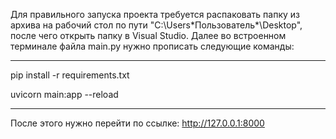 Для правильного запуска проекта требуется распаковать папку 
из архива на рабочий стол по пути "C:\Users\*Пользователь*\Desktop", после чего открыть папку в Visual Studio. 
Далее во встроенном терминале файла main.py нужно прописать следующие команды:
________________________________________________________________________________________________________________________________
pip install -r requirements.txt

uvicorn main:app --reload
________________________________________________________________________________________________________________________________
После этого нужно перейти по ссылке: http://127.0.0.1:8000
